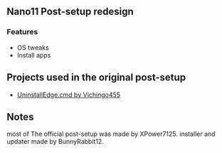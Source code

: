 ## Nano11 Post-setup redesign
### Features
- OS tweaks
- Install apps

## Projects used in the original post-setup
- [UninstallEdge.cmd by Vichingo455](https://gist.github.com/Vichingo455/39bb82496ef566156c8e65696051ce43)

## Notes
most of The official post-setup was made by XPower7125.
installer and updater made by BunnyRabbit12.
